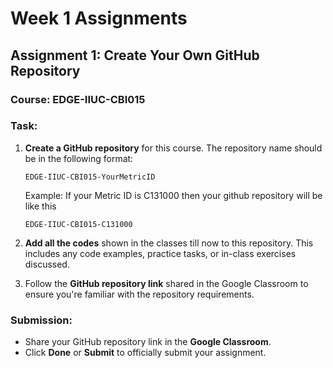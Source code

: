 # Week 1 Assignments

## Assignment 1: Create Your Own GitHub Repository

### Course: EDGE-IIUC-CBI015

### Task:
1. **Create a GitHub repository** for this course. The repository name should be in the following format:
   ```
   EDGE-IIUC-CBI015-YourMetricID
   ```
    Example: If your Metric ID is C131000 then your github repository will be like this
   
    ```
    EDGE-IIUC-CBI015-C131000
    ```

2. **Add all the codes** shown in the classes till now to this repository. This includes any code examples, practice tasks, or in-class exercises discussed.
3. Follow the **GitHub repository link** shared in the Google Classroom to ensure you're familiar with the repository requirements.

### Submission:
- Share your GitHub repository link in the **Google Classroom**.
- Click **Done** or **Submit** to officially submit your assignment.